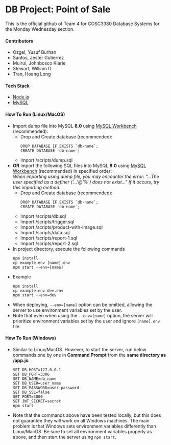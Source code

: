# DB Project: Point of Sale

This is the official github of Team 4 for COSC3380 Database Systems for the Monday Wednesday section.

#### Contributors
- Ozgel, Yusuf Burhan
- Santos, Jester Gutierrez
- Muirui, Johnbosco Kiarie
- Stewart, William D
- Tran, Hoang Long
#### Tech Stack
- [Node.js](https://nodejs.org/en)
- [MySQL](https://www.mysql.com/)
#### How To Run (Linux/MacOS)
- Import dump file into MySQL **8.0** using [MySQL Workbench](https://www.mysql.com/products/workbench/) (recommended): <br>
    - Drop and Create database (recommended):
        ```
        DROP DATABASE IF EXISTS `db-name`;
        CREATE DATABASE `db-name`;
        ```
    - Import /scripts/dump.sql
- **OR** import the following SQL files into MySQL **8.0** using [MySQL Workbench](https://www.mysql.com/products/workbench/) (recommended) in specified order: <br>
*When importing using dump file, you may encounter the error:
"...The user specified as a definer ('...'@'%') does not exist..."
If it occurs, try this importing method.*
    - Drop and Create database (recommended):
        ```
        DROP DATABASE IF EXISTS `db-name`;
        CREATE DATABASE `db-name`;
        ```
    - Import /scripts/db.sql
    - Import /scripts/trigger.sql
    - Import /scripts/product-with-image.sql
    - Import /scripts/data.sql
    - Import /scripts/report-1.sql
    - Import /scripts/report-2.sql
- In project directory, execute the following commands
    ```
    npm install
    cp example.env [name].env
    npm start --env=[name]
    ```
- Example
    ```
    npm install
    cp example.env dev.env
    npm start --env=dev
    ```
- When deploying, ```--env=[name]``` option can be omitted, allowing the server to use environment variables set by the user.
- Note that even when using the ```--env=[name]``` option, the server will prioritize environment variables set by the user and ignore ```[name].env``` file.
#### How To Run (Windows)
- Similar to Linux/MacOS. However, to start the server, run below commands one by one in **Command Prompt** from the **same directory as /app.js**:
    ```
    SET DB_HOST=127.0.0.1
    SET DB_PORT=3306
    SET DB_NAME=db_name
    SET DB_USER=user_name
    SET DB_PASSWORD=user_password
    SET DB_SSL=false
    SET PORT=3000
    SET JWT_SECRET=secret
    npm start
    ```
- Note that the commands above have been tested locally, but this does not guarantee they will work on all Windows machines. The main problem is that Windows sets environment variables differently than Linux/MacOS. Be sure to set all environment variables properly as above, and then start the server using `npm start`.
